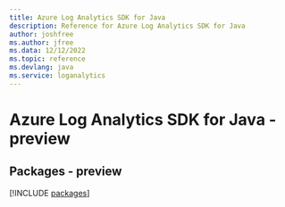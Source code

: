 ```yaml
---
title: Azure Log Analytics SDK for Java
description: Reference for Azure Log Analytics SDK for Java
author: joshfree
ms.author: jfree
ms.data: 12/12/2022
ms.topic: reference
ms.devlang: java
ms.service: loganalytics
---
```

# Azure Log Analytics SDK for Java - preview
## Packages - preview
[!INCLUDE [packages](log-analytics-index.md)]